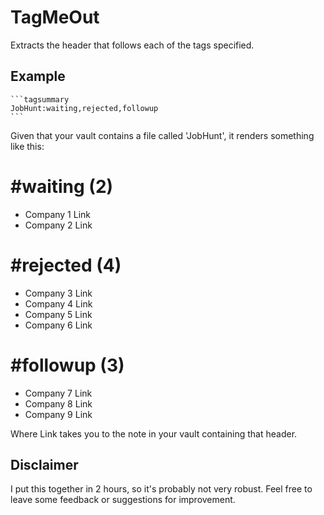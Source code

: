 # TagMeOut
Extracts the header that follows each of the tags specified.

## Example
    ```tagsummary
    JobHunt:waiting,rejected,followup
    ```

Given that your vault contains a file called 'JobHunt', it renders something like this:
# #waiting (2)
- Company 1 Link
- Company 2 Link

# #rejected (4)
- Company 3 Link
- Company 4 Link
- Company 5 Link
- Company 6 Link

# #followup (3)
- Company 7 Link
- Company 8 Link
- Company 9 Link

Where Link takes you to the note in your vault containing that header.

## Disclaimer
I put this together in 2 hours, so it's probably not very robust. Feel free to leave some feedback or suggestions for improvement.